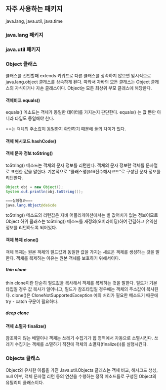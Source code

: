 ## 자주 사용하는 패키지

java.lang, java.util, java.time

### java.lang 패키지

### java.util 패키지

### Object 클래스

클래스를 선언할때 extends 키워드로 다른 클래스를 상속하지 않으면 암시적으로 java.lang.object 클래스를 상속하게 된다. 따라서 자바의 모든 클래스는 Object 클래스의 자식이거나 자손 클래스이다. Object는 모든 최상위 부모 클래스에 해당한다.

#### 객체비교 equals()

equals() 메소드는 객체가 동일한 데이터를 가지는지 판단한다. equals() 는 값 뿐만 아니라 타입도 동일해야 한다.

==는 객체의 주소값이 동일한지 확인하기 때문에 둘의 차이가 있다. 

#### 객체 해시코드 hashCode()

#### 객체 문자 정보 toString()

toString() 메소드는 객체의 문자 정보를 리턴한다. 객체의 문자 정보란 객체를 문자열로 표현한 값을 말한다. 기본적으로 "클래스명@16진수해시코드"로 구성된 문자 정보를 리턴한다.

```java
Object obj = new Object();
System.out.println(obj.toString());

===실행결과===
java.lang.Object@de6cde
```

toString() 메소드의 리턴값은 자바 어플리케이션에서는 별 값어치가 없는 정보이므로 Object 하위 클래스는 toString() 메소드를 재정의(오버라이딩)하여 간결하고 유익한 정보를 리턴하도록 되어있다.

#### 객체 복제 clone()

객체 복제는 원본 객체의 필드값과 동일한 값을 가지는 새로운 객체를 생성하는 것을 말한다. 객체를 복제하는 이유는 원본 객체를 보호하기 위해서이다.

##### thin clone

thin clone이란 단순히 필드값을 복사해서 객체를 복제하는 것을 말한다. 필드가 기본 타입일 경우 값 복사가 일어나고, 필드가 참조타입일 경우에는 객체의 주소값이 복사된다. clone()은 CloneNotSupportedException 예외 처리가 필요한 메소드기 때문에 try - catch 구문이 필요하다.

##### deep clone

#### 객체 소멸자 finalize()

참조하지 않는 배열이나 객체는 쓰레기 수집기가 힙 영역에서 자동으로 소멸시킨다. 쓰레기 수집기는 객체를 소멸하기 직전에 객체의 소멸자(finalize())를 실행시킨다.

### Objects 클래스

Object와 유사한 이름을 가진 Java.util.Objects 클래스는 객체 비교, 해시코드 생성, null 여부, 객체 문자열 리턴 등의 연산을 수행하는 정적 메소드들로 구성된 Object의 유틸리티 클래스이다.